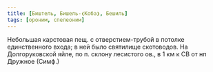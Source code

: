 ```yaml
---
title: [Биштель, Бишель-❮Коба❯, Бешиль]
tags: [ороним, спелеоним]
---
```


Небольшая карстовая пещ. с отверстием-трубой в потолке единственного входа; в
ней было святилище скотоводов. На Долгоруковской яйле, по п. склону лесистого
ов., в 1 км к СВ от нп Дружное (Симф.)
